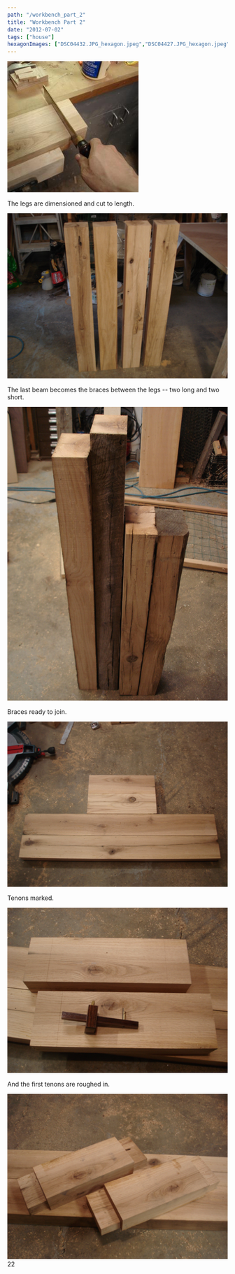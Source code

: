 ```yaml
---
path: "/workbench_part_2"
title: "Workbench Part 2"
date: "2012-07-02"
tags: ["house"]
hexagonImages: ["DSC04432.JPG_hexagon.jpeg","DSC04427.JPG_hexagon.jpeg","DSC04426.JPG_hexagon.jpeg","DSC04429.JPG_hexagon.jpeg","DSC04431.JPG_hexagon.jpeg","DSC04433.JPG_hexagon.jpeg"]
---
```


 [![](DSC04432.JPG)](DSC04432.JPG)

The legs are dimensioned and cut to length.

[![](DSC04427.JPG)](DSC04427.JPG)

The last beam becomes the braces between the legs -- two long and two short.

[![](DSC04426.JPG)](DSC04426.JPG)

Braces ready to join.

[![](DSC04429.JPG)](DSC04429.JPG)

Tenons marked.

[![](DSC04431.JPG)](DSC04431.JPG)

And the first tenons are roughed in.

[![](DSC04433.JPG)](DSC04433.JPG) 22 
  <!---
  <div class="field field-type-filefield field-field-images" xmlns="http://www.w3.org/1999/xhtml">
      
    <div class="field-items">
            <div class="field-item odd">
                    <a href="http://www.beigerecords.com/joe-old/sites/default/files/DSC04432.JPG" class="imagecache imagecache-square_thumbnail imagecache-imagelink imagecache-square_thumbnail_imagelink"><img src="http://www.beigerecords.com/joe-old/sites/default/files/imagecache/square_thumbnail/DSC04432.JPG" alt="" title="" width="300" height="300" class="imagecache imagecache-square_thumbnail"/></a>        </div>
        </div>
</div> 
 <p xmlns="http://www.w3.org/1999/xhtml">The legs are dimensioned and cut to length.</p> 
 <a href="http://www.beigerecords.com/joe/sites/default/files/DSC04427.JPG" xmlns="http://www.w3.org/1999/xhtml"><img width="640" src="http://www.beigerecords.com/joe/sites/default/files/DSC04427.JPG"/></a> 

 <p xmlns="http://www.w3.org/1999/xhtml">The last beam becomes the braces between the legs -- two long and two short.</p> 
 <a href="http://www.beigerecords.com/joe/sites/default/files/DSC04426.JPG" xmlns="http://www.w3.org/1999/xhtml"><img width="640" src="http://www.beigerecords.com/joe/sites/default/files/DSC04426.JPG"/></a> 

 <p xmlns="http://www.w3.org/1999/xhtml">Braces ready to join.</p> 
 <a href="http://www.beigerecords.com/joe/sites/default/files/DSC04429.JPG" xmlns="http://www.w3.org/1999/xhtml"><img width="640" src="http://www.beigerecords.com/joe/sites/default/files/DSC04429.JPG"/></a> 

 <p xmlns="http://www.w3.org/1999/xhtml">Tenons marked.</p> 
 <a href="http://www.beigerecords.com/joe/sites/default/files/DSC04431.JPG" xmlns="http://www.w3.org/1999/xhtml"><img width="640" src="http://www.beigerecords.com/joe/sites/default/files/DSC04431.JPG"/></a> 

 <p xmlns="http://www.w3.org/1999/xhtml">And the first tenons are roughed in.</p> 
 <a href="http://www.beigerecords.com/joe/sites/default/files/DSC04433.JPG" xmlns="http://www.w3.org/1999/xhtml"><img width="640" src="http://www.beigerecords.com/joe/sites/default/files/DSC04433.JPG"/></a> 
 22
  --->